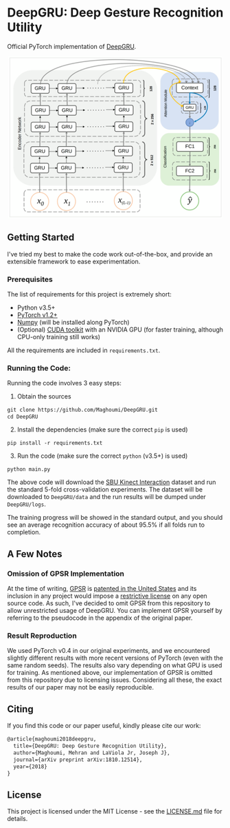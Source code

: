 # DeepGRU: Deep Gesture Recognition Utility

Official PyTorch implementation of [DeepGRU](https://arxiv.org/abs/1810.12514).

<p align="center">
  <img width="500" src="https://github.com/Maghoumi/DeepGRU/blob/master/images/DeepGRU.png"/>
</p>

## Getting Started

I've tried my best to make the code work out-of-the-box, and provide an extensible framework to ease experimentation.

### Prerequisites

The list of requirements for this project is extremely short:
- Python v3.5+
- [PyTorch v1.2+](https://pytorch.org/)
- [Numpy](https://numpy.org/) (will be installed along PyTorch)
- (Optional) [CUDA toolkit](https://developer.nvidia.com/cuda-toolkit) with an NVIDIA GPU (for faster training, although CPU-only training still works)

All the requirements are included in `requirements.txt`.

### Running the Code:

Running the code involves 3 easy steps:

1) Obtain the sources
```
git clone https://github.com/Maghoumi/DeepGRU.git
cd DeepGRU
```

2) Install the dependencies (make sure the correct `pip` is used)
```
pip install -r requirements.txt
```

3) Run the code (make sure the correct `python` (v3.5+) is used)
```
python main.py
```

The above code will download the [SBU Kinect Interaction](https://www3.cs.stonybrook.edu/~kyun/research/kinect_interaction/index.html) dataset and run the standard 5-fold cross-validation experiments. The dataset will be downloaded to `DeepGRU/data` and the run results will be dumped under `DeepGRU/logs`.

The training progress will be showed in the standard output, and you should see an average recognition accuracy of about 95.5% if all folds run to completion.


## A Few Notes

### Omission of GPSR Implementation

At the time of writing, [GPSR](https://dl.acm.org/citation.cfm?id=2984525) is [patented in the United States](https://patents.google.com/patent/US20180018533A1/en) and its inclusion in any project would impose a [restrictive license](https://github.com/ISUE/Jackknife/blob/master/LICENSE) on any open source code. As such, I've decided to omit GPSR from this repository to allow unrestricted usage of DeepGRU. You can implement GPSR yourself by referring to the pseudocode in the appendix of the original paper.

### Result Reproduction

We used PyTorch v0.4 in our original experiments, and we encountered slightly different results with more recent versions of PyTorch (even with the same random seeds). The results also vary depending on what GPU is used for training. As mentioned above, our implementation of GPSR is omitted from this repository due to licensing issues. Considering all these, the exact results of our paper may not be easily reproducible.

## Citing

If you find this code or our paper useful, kindly please cite our work:

```
@article{maghoumi2018deepgru,
  title={DeepGRU: Deep Gesture Recognition Utility},
  author={Maghoumi, Mehran and LaViola Jr, Joseph J},
  journal={arXiv preprint arXiv:1810.12514},
  year={2018}
}
```


## License

This project is licensed under the MIT License - see the [LICENSE.md](LICENSE.md) file for details.

